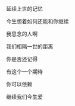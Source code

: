 <!-- title: 《续爱》 -->
<!-- category: 诗文 -->
<!-- date: 2011/11/16 -->
<!-- state: published -->

延续上世的记忆

今生想着如何还能和你继续

我思念的人啊

我们相隔一世的距离

你是否还记得

有这个一个期待

你可以依赖

继续我们今生爱